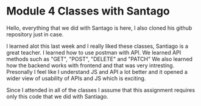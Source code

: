 <h1>Module 4 Classes with Santago</h1>
<p>Hello, everything that we did with Santago is here, I also cloned his github repository just in case.</p>
<p>I learned alot this last week and I really liked these classes, Santiago is a great teacher. I learned how to use postman with API. We learned API methods such as "GET", "POST", "DELETE" and "PATCH" We also learned how the backend works with frontend and that was very intresting. Presonally I feel like I understand JS and API a lot better and it opened a wider view of usability of APIs and JS which is exciting.</p>
<p>Since I attended in all of the classes I assume that this assignment requires only this code that we did with Santiago.</p>
